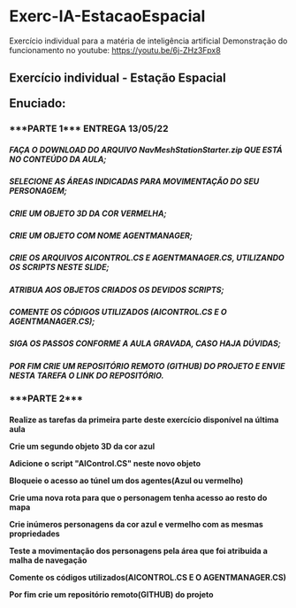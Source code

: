 # Exerc-IA-EstacaoEspacial
Exercício individual para a matéria de inteligência artificial
Demonstração do funcionamento no youtube: https://youtu.be/6j-ZHz3Fpx8

<p><H2>Exercício individual - Estação Espacial
  
  <p> Enuciado:
    
   <p><h3> ***PARTE 1*** ENTREGA 13/05/22

<p><h5>FAÇA O DOWNLOAD DO ARQUIVO NavMeshStationStarter.zip QUE ESTÁ NO CONTEÚDO DA AULA;

<p><h5>SELECIONE AS ÁREAS INDICADAS PARA MOVIMENTAÇÃO DO SEU PERSONAGEM;

<p><h5>CRIE UM OBJETO 3D DA COR VERMELHA;

<p><h5>CRIE UM OBJETO COM NOME AGENTMANAGER;

<p><h5>CRIE OS ARQUIVOS AICONTROL.CS E AGENTMANAGER.CS, UTILIZANDO OS SCRIPTS NESTE SLIDE;

<p><h5>ATRIBUA AOS OBJETOS CRIADOS OS DEVIDOS SCRIPTS;

<p><h5>COMENTE OS CÓDIGOS UTILIZADOS (AICONTROL.CS E O AGENTMANAGER.CS);

<p><h5>SIGA OS PASSOS CONFORME A AULA GRAVADA, CASO HAJA DÚVIDAS;

<p><h5>POR FIM CRIE UM REPOSITÓRIO REMOTO (GITHUB) DO PROJETO E ENVIE NESTA TAREFA O LINK DO REPOSITÓRIO.
<p>
<p><h3>***PARTE 2*** 
<p><h4>
<p> Realize as tarefas da primeira parte deste exercício disponível na última aula

<p> Crie um segundo objeto 3D da cor azul

<p> Adicione o script "AIControl.CS" neste novo objeto

<p> Bloqueie o acesso ao túnel um dos agentes(Azul ou vermelho)

<p> Crie uma nova rota para que o personagem tenha acesso ao resto do mapa

<p> Crie inúmeros personagens da cor azul e vermelho com as mesmas propriedades

<p> Teste a movimentação dos personagens pela área que foi atribuida a malha de navegação

<p> Comente os códigos utilizados(AICONTROL.CS E O AGENTMANAGER.CS)

<p>Por fim crie um repositório remoto(GITHUB) do projeto
